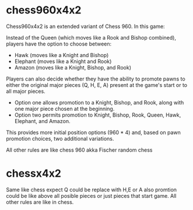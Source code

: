 # chess960x4x2
Chess960x4x2 is an extended variant of Chess 960. In this game:

Instead of the Queen (which moves like a Rook and Bishop combined), players have the option to choose between:
- Hawk (moves like a Knight and Bishop)
- Elephant (moves like a Knight and Rook)
- Amazon (moves like a Knight, Bishop, and Rook)

Players can also decide whether they have the ability to promote pawns to either the original major pieces (Q, H, E, A) present at the game's start or to all major pieces.

- Option one allows promotion to a Knight, Bishop, and Rook, along with one major piece chosen at the beginning.
- Option two permits promotion to Knight, Bishop, Rook, Queen, Hawk, Elephant, and Amazon.

This provides more initial position options (960 * 4) and, based on pawn promotion choices, two additional variations.

All other rules are like chess 960 akka Fischer random chess

# chessx4x2

Same like chess  expect Q could be replace with H,E or A
also promtion could be like above all posible pieces or just pieces that start game. 
All other rules are like in chess. 
